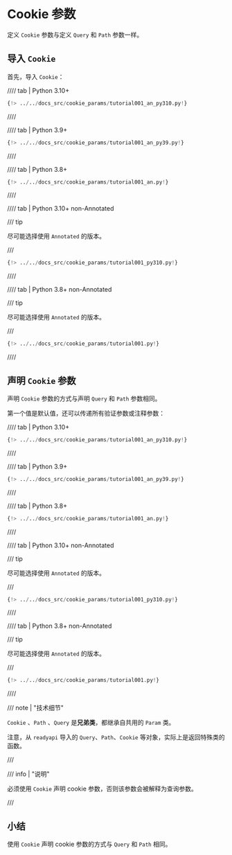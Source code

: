 # Cookie 参数

 定义 `Cookie` 参数与定义 `Query` 和 `Path` 参数一样。

## 导入 `Cookie`

首先，导入 `Cookie`：

//// tab | Python 3.10+

```Python hl_lines="3"
{!> ../../docs_src/cookie_params/tutorial001_an_py310.py!}
```

////

//// tab | Python 3.9+

```Python hl_lines="3"
{!> ../../docs_src/cookie_params/tutorial001_an_py39.py!}
```

////

//// tab | Python 3.8+

```Python hl_lines="3"
{!> ../../docs_src/cookie_params/tutorial001_an.py!}
```

////

//// tab | Python 3.10+ non-Annotated

/// tip

尽可能选择使用 `Annotated` 的版本。

///

```Python hl_lines="1"
{!> ../../docs_src/cookie_params/tutorial001_py310.py!}
```

////

//// tab | Python 3.8+ non-Annotated

/// tip

尽可能选择使用 `Annotated` 的版本。

///

```Python hl_lines="3"
{!> ../../docs_src/cookie_params/tutorial001.py!}
```

////

## 声明 `Cookie` 参数

声明 `Cookie` 参数的方式与声明 `Query` 和 `Path` 参数相同。

第一个值是默认值，还可以传递所有验证参数或注释参数：


//// tab | Python 3.10+

```Python hl_lines="9"
{!> ../../docs_src/cookie_params/tutorial001_an_py310.py!}
```

////

//// tab | Python 3.9+

```Python hl_lines="9"
{!> ../../docs_src/cookie_params/tutorial001_an_py39.py!}
```

////

//// tab | Python 3.8+

```Python hl_lines="10"
{!> ../../docs_src/cookie_params/tutorial001_an.py!}
```

////

//// tab | Python 3.10+ non-Annotated

/// tip

尽可能选择使用 `Annotated` 的版本。

///

```Python hl_lines="7"
{!> ../../docs_src/cookie_params/tutorial001_py310.py!}
```

////

//// tab | Python 3.8+ non-Annotated

/// tip

尽可能选择使用 `Annotated` 的版本。

///

```Python hl_lines="9"
{!> ../../docs_src/cookie_params/tutorial001.py!}
```

////

/// note | "技术细节"

`Cookie` 、`Path` 、`Query` 是**兄弟类**，都继承自共用的 `Param` 类。

注意，从 `readyapi` 导入的 `Query`、`Path`、`Cookie` 等对象，实际上是返回特殊类的函数。

///

/// info | "说明"

必须使用 `Cookie` 声明 cookie 参数，否则该参数会被解释为查询参数。

///

## 小结

使用 `Cookie` 声明 cookie 参数的方式与 `Query` 和 `Path` 相同。
